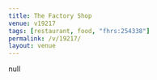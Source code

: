 ```yaml
---
title: The Factory Shop
venue: v19217
tags: [restaurant, food, "fhrs:254338"]
permalink: /v/19217/
layout: venue
---
```

null